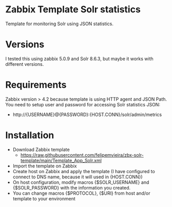 # Zabbix Template Solr statistics
Template for monitoring Solr using JSON statistics.

# Versions
I tested this using zabbix 5.0.9 and Solr 8.6.3, but maybe it works with different versions.

# Requirements
Zabbix version > 4.2 because template is using HTTP agent and JSON Path. 
You need to setup user and password for accessing Solr statistics JSON:
* http://{USERNAME}@{PASSWORD}:{HOST.CONN}/solr/admin/metrics

# Installation
* Download Zabbix template
  * https://raw.githubusercontent.com/felipemvieira/zbx-solr-template/main/Template_App_Solr.xml
* Import the template on Zabbix
* Create host on Zabbix and apply the template (I have configured to connect to DNS name, because it will used in {HOST.CONN})
* On host configuration, modify macros {$SOLR_USERNAME} and {$SOLR_PASSWORD} with the information you created.
* You can change macros {$PROTOCOL}, {$URI} from host and/or template to your environment
